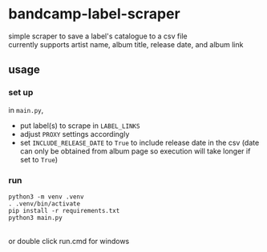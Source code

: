 # bandcamp-label-scraper
simple scraper to save a label's catalogue to a csv file<br>
currently supports artist name, album title, release date, and album link<br>

## usage

### set up
in `main.py`,
- put label(s) to scrape in `LABEL_LINKS`
- adjust `PROXY` settings accordingly
- set `INCLUDE_RELEASE_DATE` to `True` to include release date in the csv (date can only be obtained from album page so execution will take longer if set to `True`)

### run
```
python3 -m venv .venv
. .venv/bin/activate
pip install -r requirements.txt
python3 main.py
```
<br>
or double click run.cmd for windows